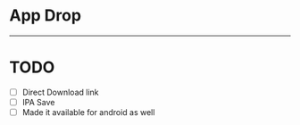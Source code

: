 # App Drop 


---
# TODO
- [ ] Direct Download link
- [ ] IPA Save
- [ ] Made it available for android as well